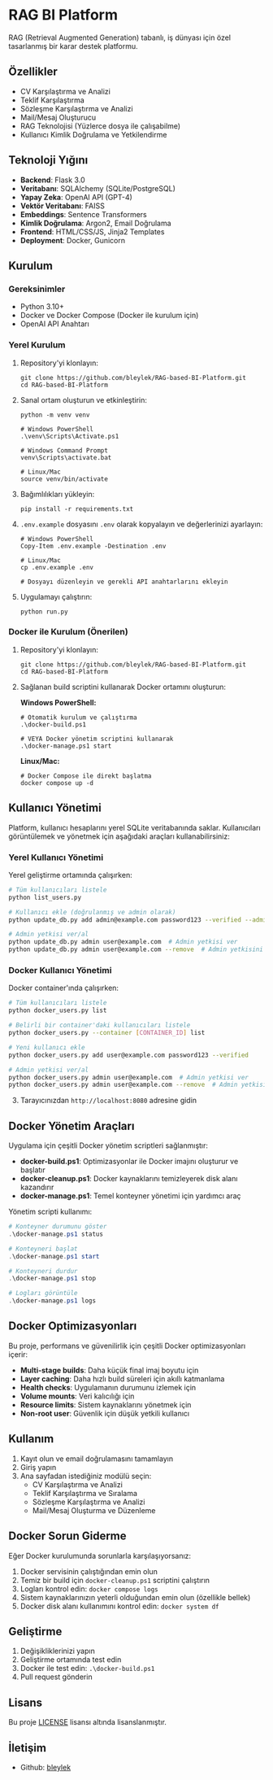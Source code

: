 # RAG BI Platform

RAG (Retrieval Augmented Generation) tabanlı, iş dünyası için özel tasarlanmış bir karar destek platformu.

## Özellikler

- CV Karşılaştırma ve Analizi
- Teklif Karşılaştırma
- Sözleşme Karşılaştırma ve Analizi
- Mail/Mesaj Oluşturucu
- RAG Teknolojisi (Yüzlerce dosya ile çalışabilme)
- Kullanıcı Kimlik Doğrulama ve Yetkilendirme

## Teknoloji Yığını

- **Backend**: Flask 3.0
- **Veritabanı**: SQLAlchemy (SQLite/PostgreSQL)
- **Yapay Zeka**: OpenAI API (GPT-4)
- **Vektör Veritabanı**: FAISS
- **Embeddings**: Sentence Transformers
- **Kimlik Doğrulama**: Argon2, Email Doğrulama
- **Frontend**: HTML/CSS/JS, Jinja2 Templates
- **Deployment**: Docker, Gunicorn

## Kurulum

### Gereksinimler

- Python 3.10+
- Docker ve Docker Compose (Docker ile kurulum için)
- OpenAI API Anahtarı

### Yerel Kurulum

1. Repository'yi klonlayın:
   ```
   git clone https://github.com/bleylek/RAG-based-BI-Platform.git
   cd RAG-based-BI-Platform
   ```

2. Sanal ortam oluşturun ve etkinleştirin:
   ```
   python -m venv venv
   
   # Windows PowerShell
   .\venv\Scripts\Activate.ps1
   
   # Windows Command Prompt
   venv\Scripts\activate.bat
   
   # Linux/Mac
   source venv/bin/activate
   ```

3. Bağımlılıkları yükleyin:
   ```
   pip install -r requirements.txt
   ```

4. `.env.example` dosyasını `.env` olarak kopyalayın ve değerlerinizi ayarlayın:
   ```
   # Windows PowerShell
   Copy-Item .env.example -Destination .env
   
   # Linux/Mac
   cp .env.example .env
   
   # Dosyayı düzenleyin ve gerekli API anahtarlarını ekleyin
   ```

5. Uygulamayı çalıştırın:
   ```
   python run.py
   ```

### Docker ile Kurulum (Önerilen)

1. Repository'yi klonlayın:
   ```
   git clone https://github.com/bleylek/RAG-based-BI-Platform.git
   cd RAG-based-BI-Platform
   ```

2. Sağlanan build scriptini kullanarak Docker ortamını oluşturun:

   **Windows PowerShell:**
   ```
   # Otomatik kurulum ve çalıştırma
   .\docker-build.ps1
   
   # VEYA Docker yönetim scriptini kullanarak
   .\docker-manage.ps1 start
   ```

   **Linux/Mac:**
   ```
   # Docker Compose ile direkt başlatma
   docker compose up -d
   ```

## Kullanıcı Yönetimi

Platform, kullanıcı hesaplarını yerel SQLite veritabanında saklar. Kullanıcıları görüntülemek ve yönetmek için aşağıdaki araçları kullanabilirsiniz:

### Yerel Kullanıcı Yönetimi

Yerel geliştirme ortamında çalışırken:

```bash
# Tüm kullanıcıları listele
python list_users.py

# Kullanıcı ekle (doğrulanmış ve admin olarak)
python update_db.py add admin@example.com password123 --verified --admin

# Admin yetkisi ver/al
python update_db.py admin user@example.com  # Admin yetkisi ver
python update_db.py admin user@example.com --remove  # Admin yetkisini kaldır
```

### Docker Kullanıcı Yönetimi

Docker container'ında çalışırken:

```bash
# Tüm kullanıcıları listele
python docker_users.py list

# Belirli bir container'daki kullanıcıları listele
python docker_users.py --container [CONTAINER_ID] list

# Yeni kullanıcı ekle
python docker_users.py add user@example.com password123 --verified

# Admin yetkisi ver/al
python docker_users.py admin user@example.com  # Admin yetkisi ver
python docker_users.py admin user@example.com --remove  # Admin yetkisini kaldır
```

3. Tarayıcınızdan `http://localhost:8080` adresine gidin

## Docker Yönetim Araçları

Uygulama için çeşitli Docker yönetim scriptleri sağlanmıştır:

- **docker-build.ps1**: Optimizasyonlar ile Docker imajını oluşturur ve başlatır
- **docker-cleanup.ps1**: Docker kaynaklarını temizleyerek disk alanı kazandırır
- **docker-manage.ps1**: Temel konteyner yönetimi için yardımcı araç

Yönetim scripti kullanımı:
```powershell
# Konteyner durumunu göster
.\docker-manage.ps1 status

# Konteyneri başlat
.\docker-manage.ps1 start

# Konteyneri durdur
.\docker-manage.ps1 stop

# Logları görüntüle
.\docker-manage.ps1 logs
```

## Docker Optimizasyonları

Bu proje, performans ve güvenilirlik için çeşitli Docker optimizasyonları içerir:

- **Multi-stage builds**: Daha küçük final imaj boyutu için
- **Layer caching**: Daha hızlı build süreleri için akıllı katmanlama
- **Health checks**: Uygulamanın durumunu izlemek için
- **Volume mounts**: Veri kalıcılığı için
- **Resource limits**: Sistem kaynaklarını yönetmek için
- **Non-root user**: Güvenlik için düşük yetkili kullanıcı

## Kullanım

1. Kayıt olun ve email doğrulamasını tamamlayın
2. Giriş yapın
3. Ana sayfadan istediğiniz modülü seçin:
   - CV Karşılaştırma ve Analizi
   - Teklif Karşılaştırma ve Sıralama
   - Sözleşme Karşılaştırma ve Analizi
   - Mail/Mesaj Oluşturma ve Düzenleme

## Docker Sorun Giderme

Eğer Docker kurulumunda sorunlarla karşılaşıyorsanız:

1. Docker servisinin çalıştığından emin olun
2. Temiz bir build için `docker-cleanup.ps1` scriptini çalıştırın
3. Logları kontrol edin: `docker compose logs`
4. Sistem kaynaklarınızın yeterli olduğundan emin olun (özellikle bellek)
5. Docker disk alanı kullanımını kontrol edin: `docker system df`

## Geliştirme

1. Değişikliklerinizi yapın
2. Geliştirme ortamında test edin
3. Docker ile test edin: `.\docker-build.ps1`
4. Pull request gönderin

## Lisans

Bu proje [LICENSE](LICENSE) lisansı altında lisanslanmıştır.

## İletişim

- Github: [bleylek](https://github.com/bleylek)
